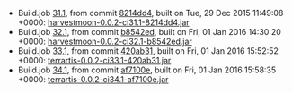 * Build.job [31.1](https://travis-ci.org/ArsTerrae/ArsTerrae/jobs/99242738), from commit [8214dd4](https://github.com/ArsTerrae/ArsTerrae/commit/8214dd43d7c1b1f8ba3f026336362f5df2ecfe96), built on Tue, 29 Dec 2015 11:49:08 +0000: [harvestmoon-0.0.2-ci31.1-8214dd4.jar](https://github.com/ArsTerrae/CIBuilds/releases/download/ci31.1/harvestmoon-0.0.2-ci31.1-8214dd4.jar)
* Build.job [32.1](https://travis-ci.org/ArsTerrae/ArsTerrae/jobs/99709197), from commit [b8542ed](https://github.com/ArsTerrae/ArsTerrae/commit/b8542ed592272c0bcbb9f327992c48472ef9dee4), built on Fri, 01 Jan 2016 14:30:20 +0000: [harvestmoon-0.0.2-ci32.1-b8542ed.jar](https://github.com/ArsTerrae/CIBuilds/releases/download/ci32.1/harvestmoon-0.0.2-ci32.1-b8542ed.jar)
* Build.job [33.1](https://travis-ci.org/ArsTerrae/ArsTerrae/jobs/99714923), from commit [420ab31](https://github.com/ArsTerrae/ArsTerrae/commit/420ab31a483b2efef03e88e6d78d0e93a87dc1d8), built on Fri, 01 Jan 2016 15:52:52 +0000: [terrartis-0.0.2-ci33.1-420ab31.jar](https://github.com/ArsTerrae/CIBuilds/releases/download/ci33.1/terrartis-0.0.2-ci33.1-420ab31.jar)
* Build.job [34.1](https://travis-ci.org/ArsTerrae/ArsTerrae/jobs/99715510), from commit [af7100e](https://github.com/ArsTerrae/ArsTerrae/commit/af7100e2da1387ae12177ef68c670c5aaa5e7355), built on Fri, 01 Jan 2016 15:58:35 +0000: [terrartis-0.0.2-ci34.1-af7100e.jar](https://github.com/ArsTerrae/CIBuilds/releases/download/ci34.1/terrartis-0.0.2-ci34.1-af7100e.jar)
